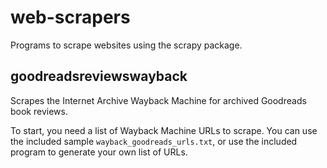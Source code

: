 # web-scrapers

Programs to scrape websites using the scrapy package.

## goodreadsreviewswayback

Scrapes the Internet Archive Wayback Machine for archived Goodreads book reviews.

To start, you need a list of Wayback Machine URLs to scrape. You can use the included sample `wayback_goodreads_urls.txt`, or use the included program to generate your own list of URLs.
